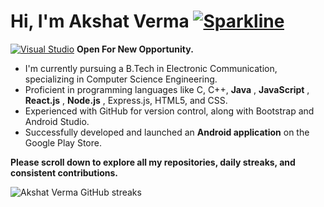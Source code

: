 # Hi, I'm Akshat Verma [![Sparkline](https://stars.medv.io/Naereen/badges.svg)](https://stars.medv.io/Naereen/badges)

[![Visual Studio](https://img.shields.io/badge/--6C33AF?logo=visual%20studio)](https://visualstudio.microsoft.com/) **Open For New Opportunity.**

- I'm currently pursuing a B.Tech in Electronic Communication, specializing in Computer Science Engineering.
- Proficient in programming languages like C, C++, **Java** , **JavaScript** , **React.js** , **Node.js** , Express.js, HTML5, and CSS.
- Experienced with GitHub for version control, along with Bootstrap and Android Studio.
- Successfully developed and launched an **Android application** on the Google Play Store.

**Please scroll down to explore all my repositories, daily streaks, and consistent contributions.**

![Akshat Verma GitHub streaks](https://github-readme-stats.vercel.app/api?username=akshatverma1&show_icons=true&theme=radical)
